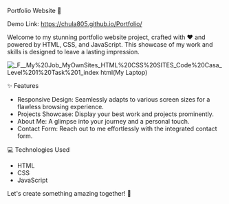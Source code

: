 Portfolio Website 🌟

Demo Link: https://chula805.github.io/Portfolio/

Welcome to my stunning portfolio website project, crafted with ❤️ and powered by HTML, CSS, and JavaScript. This showcase of my work and skills is designed to leave a lasting impression.

![_F__My%20Job_MyOwnSites_HTML%20CSS%20SITES_Code%20Casa_Level%201%20Task%201_index html(My Laptop)](https://github.com/chula805/CodeCasaTask1/assets/121760253/ef0584dc-b70e-41af-81e9-6d07efc593a4)


✨ Features

- Responsive Design: Seamlessly adapts to various screen sizes for a flawless browsing experience.
- Projects Showcase: Display your best work and projects prominently.
- About Me: A glimpse into your journey and a personal touch.
- Contact Form: Reach out to me effortlessly with the integrated contact form.

💻 Technologies Used

- HTML
- CSS
- JavaScript

Let's create something amazing together! 🚀
